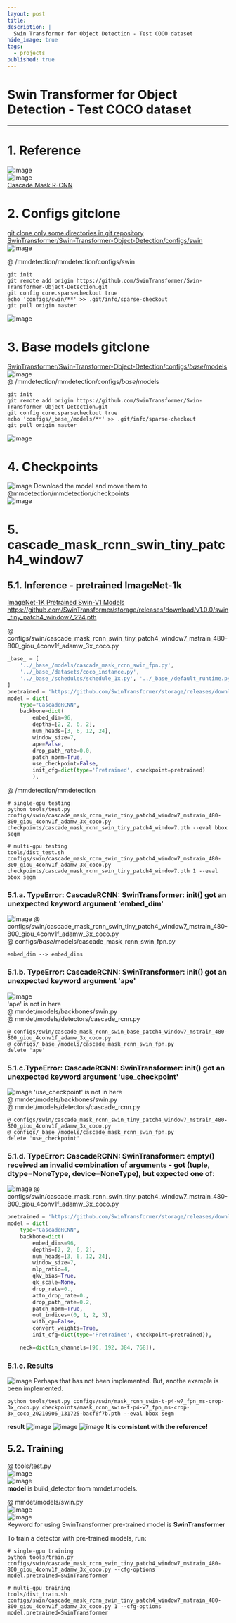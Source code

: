 ```yaml
---
layout: post
title: 
description: |
  Swin Transformer for Object Detection - Test COCO dataset
hide_image: true
tags:
  - projects
published: true
---
```


# Swin Transformer for Object Detection - Test COCO dataset
* * *


# 1. Reference
![image](https://user-images.githubusercontent.com/69246778/190968434-c13f7418-1785-4798-9c8a-4cb1f452244b.png)   
![image](https://user-images.githubusercontent.com/69246778/190968519-77c89add-13d1-43f1-b65f-58015b8e3161.png)   
[Cascade Mask R-CNN](https://github.com/SwinTransformer/Swin-Transformer-Object-Detection#mask-r-cnn)

# 2. Configs gitclone
[git clone only some directories in git repository](https://infiduk.github.io/2022/02/09/git.html)      
[SwinTransformer/Swin-Transformer-Object-Detection/configs/swin](https://github.com/SwinTransformer/Swin-Transformer-Object-Detection/tree/master/configs/swin)      
![image](https://user-images.githubusercontent.com/69246778/190962477-2dec06ad-3b27-4c84-b690-27ca1118b109.png)   

@ /mmdetection/mmdetection/configs/swin   
```
git init
git remote add origin https://github.com/SwinTransformer/Swin-Transformer-Object-Detection.git
git config core.sparsecheckout true
echo 'configs/swin/**' >> .git/info/sparse-checkout
git pull origin master
```   
![image](https://user-images.githubusercontent.com/69246778/190964172-e232732e-44d3-4593-8748-917697d38888.png)   
   
# 3. Base models gitclone
[SwinTransformer/Swin-Transformer-Object-Detection/configs/_base_/models](https://github.com/SwinTransformer/Swin-Transformer-Object-Detection/tree/master/configs/_base_/models)   
![image](https://user-images.githubusercontent.com/69246778/190964904-f711c036-c94b-4407-9a7e-78f6262e2cc0.png)   
@ /mmdetection/mmdetection/configs/_base_/models   
```
git init
git remote add origin https://github.com/SwinTransformer/Swin-Transformer-Object-Detection.git
git config core.sparsecheckout true
echo 'configs/_base_/models/**' >> .git/info/sparse-checkout
git pull origin master
```
![image](https://user-images.githubusercontent.com/69246778/190965274-935cdfe9-5afa-44a1-85ee-5247b4ce9848.png)

# 4. Checkpoints 
![image](https://user-images.githubusercontent.com/69246778/190969580-217e9dc5-e0a9-46c0-a4d0-cf95d7aaf153.png)
Download the model and move them to @mmdetection/mmdetection/checkpoints   
![image](https://user-images.githubusercontent.com/69246778/191157829-8b7181fd-0e6e-4bb9-817c-f57abf65377d.png)


# 5. cascade_mask_rcnn_swin_tiny_patch4_window7

## 5.1. Inference  -  pretrained ImageNet-1k
[ImageNet-1K Pretrained Swin-V1 Models](https://github.com/microsoft/Swin-Transformer#main-results-on-imagenet-with-pretrained-models)
https://github.com/SwinTransformer/storage/releases/download/v1.0.0/swin_tiny_patch4_window7_224.pth   
   
@ configs/swin/cascade_mask_rcnn_swin_tiny_patch4_window7_mstrain_480-800_giou_4conv1f_adamw_3x_coco.py   
```py
_base_ = [
    '../_base_/models/cascade_mask_rcnn_swin_fpn.py',
    '../_base_/datasets/coco_instance.py',
    '../_base_/schedules/schedule_1x.py', '../_base_/default_runtime.py'
]
pretrained = 'https://github.com/SwinTransformer/storage/releases/download/v1.0.0/swin_tiny_patch4_window7_224.pth'
model = dict(
    type="CascadeRCNN",
    backbone=dict(
        embed_dim=96,
        depths=[2, 2, 6, 2],
        num_heads=[3, 6, 12, 24],
        window_size=7,
        ape=False,
        drop_path_rate=0.0,
        patch_norm=True,
        use_checkpoint=False,
        init_cfg=dict(type='Pretrained', checkpoint=pretrained)
        ),
```
@ /mmdetection/mmdetection   
```
# single-gpu testing
python tools/test.py configs/swin/cascade_mask_rcnn_swin_tiny_patch4_window7_mstrain_480-800_giou_4conv1f_adamw_3x_coco.py checkpoints/cascade_mask_rcnn_swin_tiny_patch4_window7.pth --eval bbox segm

# multi-gpu testing
tools/dist_test.sh configs/swin/cascade_mask_rcnn_swin_tiny_patch4_window7_mstrain_480-800_giou_4conv1f_adamw_3x_coco.py checkpoints/cascade_mask_rcnn_swin_tiny_patch4_window7.pth 1 --eval bbox segm
```
   
### 5.1.a. TypeError: CascadeRCNN: SwinTransformer: __init__() got an unexpected keyword argument 'embed_dim'
![image](https://user-images.githubusercontent.com/69246778/191161714-2cfe490e-3ec2-47ac-a847-3c9e044ec118.png)
@ configs/swin/cascade_mask_rcnn_swin_tiny_patch4_window7_mstrain_480-800_giou_4conv1f_adamw_3x_coco.py   
@ configs/_base_/models/cascade_mask_rcnn_swin_fpn.py   
```
embed_dim --> embed_dims
```

### 5.1.b. TypeError: CascadeRCNN: SwinTransformer: __init__() got an unexpected keyword argument 'ape'
![image](https://user-images.githubusercontent.com/69246778/191162135-05fc0b1b-f96a-44e3-998c-a5b8128f530d.png)   
'ape' is not in here   
@ mmdet/models/backbones/swin.py   
@ mmdet/models/detectors/cascade_rcnn.py   
   
```
@ configs/swin/cascade_mask_rcnn_swin_base_patch4_window7_mstrain_480-800_giou_4conv1f_adamw_3x_coco.py   
@ configs/_base_/models/cascade_mask_rcnn_swin_fpn.py   
delete 'ape'
```

### 5.1.c.TypeError: CascadeRCNN: SwinTransformer: __init__() got an unexpected keyword argument 'use_checkpoint'
![image](https://user-images.githubusercontent.com/69246778/191163054-1fc0a55d-6fd6-4433-b675-d8735c262b46.png)
'use_checkpoint' is not in here   
@ mmdet/models/backbones/swin.py   
@ mmdet/models/detectors/cascade_rcnn.py   
   
```
@ configs/swin/cascade_mask_rcnn_swin_tiny_patch4_window7_mstrain_480-800_giou_4conv1f_adamw_3x_coco.py   
@ configs/_base_/models/cascade_mask_rcnn_swin_fpn.py   
delete 'use_checkpoint'
```


### 5.1.d. TypeError: CascadeRCNN: SwinTransformer: empty() received an invalid combination of arguments - got (tuple, dtype=NoneType, device=NoneType), but expected one of:
![image](https://user-images.githubusercontent.com/69246778/191163510-a85ce7f2-0e6b-48a1-833a-7f68e3909399.png)
@ configs/swin/cascade_mask_rcnn_swin_tiny_patch4_window7_mstrain_480-800_giou_4conv1f_adamw_3x_coco.py
```py
pretrained = 'https://github.com/SwinTransformer/storage/releases/download/v1.0.0/swin_tiny_patch4_window7_224.pth'  # noqa
model = dict(
    type="CascadeRCNN",
    backbone=dict(
        embed_dims=96,
        depths=[2, 2, 6, 2],
        num_heads=[3, 6, 12, 24],
        window_size=7,
        mlp_ratio=4,
        qkv_bias=True,
        qk_scale=None,
        drop_rate=0.,
        attn_drop_rate=0.,
        drop_path_rate=0.2,
        patch_norm=True,
        out_indices=(0, 1, 2, 3),
        with_cp=False,
        convert_weights=True,
        init_cfg=dict(type='Pretrained', checkpoint=pretrained)),

    neck=dict(in_channels=[96, 192, 384, 768]),
```

### 5.1.e. Results
![image](https://user-images.githubusercontent.com/69246778/191194365-f49c008a-6a66-4a52-8c44-e2c8fbdb959a.png)
Perhaps that has not been implemented. But, anothe example is been implemented.
```
python tools/test.py configs/swin/mask_rcnn_swin-t-p4-w7_fpn_ms-crop-3x_coco.py checkpoints/mask_rcnn_swin-t-p4-w7_fpn_ms-crop-3x_coco_20210906_131725-bacf6f7b.pth --eval bbox segm
```
   
**result**
![image](https://user-images.githubusercontent.com/69246778/191197400-c6bb9a8a-ede1-4c2d-a1f5-57aff179d4bb.png)
![image](https://user-images.githubusercontent.com/69246778/191197432-eef663ad-c321-477e-8caf-3630d7e1051b.png)
![image](https://user-images.githubusercontent.com/69246778/191197578-3ec76b0e-a62b-4b20-87f8-2ed6568efa8a.png)
**It is consistent with the reference!**



## 5.2. Training
@ tools/test.py   
![image](https://user-images.githubusercontent.com/69246778/191160822-9de9d600-02b1-4648-9af2-56f6ebb567ff.png)   
![image](https://user-images.githubusercontent.com/69246778/191160944-2efedc2d-0e8f-40dc-ad51-90eddac192bf.png)   
**model** is build_detector from mmdet.models.   
   
@ mmdet/models/swin.py   
![image](https://user-images.githubusercontent.com/69246778/191159983-5028ed8e-2269-405b-8490-bb0d060cb771.png)   
![image](https://user-images.githubusercontent.com/69246778/191160684-370c8ba6-5dcc-4deb-b7f0-8eda1c0fb2b2.png)   
Keyword for using SwinTransformer pre-trained model is **SwinTransformer**     
   
To train a detector with pre-trained models, run:   
```
# single-gpu training
python tools/train.py configs/swin/cascade_mask_rcnn_swin_tiny_patch4_window7_mstrain_480-800_giou_4conv1f_adamw_3x_coco.py --cfg-options model.pretrained=SwinTransformer

# multi-gpu training
tools/dist_train.sh configs/swin/cascade_mask_rcnn_swin_tiny_patch4_window7_mstrain_480-800_giou_4conv1f_adamw_3x_coco.py 1 --cfg-options model.pretrained=SwinTransformer
```
